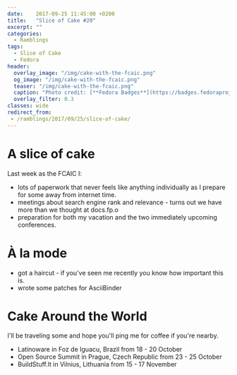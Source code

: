 ```yaml
---
date:    2017-09-25 11:45:00 +0200
title:   "Slice of Cake #20"
excerpt: ""
categories:
  - Ramblings
tags:
  - Slice of Cake
  - Fedora
header:
  overlay_image: "/img/cake-with-the-fcaic.png"
  og_image: "/img/cake-with-the-fcaic.png"
  teaser: "/img/cake-with-the-fcaic.png"
  caption: "Photo credit: [**Fedora Badges**](https://badges.fedoraproject.org/badge/its-a-cake-thing)"
  overlay_filter: 0.3
classes: wide
redirect_from:
 - /ramblings/2017/09/25/slice-of-cake/
---
```


# A slice of cake

Last week as the FCAIC I:

- lots of paperwork that never feels like anything individually as I prepare for some away from internet time. 
- meetings about search engine rank and relevance - turns out we have more than we thought at docs.fp.o
- preparation for both my vacation and the two immediately upcoming conferences.

# À la mode

- got a haircut - if you've seen me recently you know how important this is.
- wrote some patches for AsciiBinder

# Cake Around the World

I'll be traveling some and hope you'll ping me for coffee if you're nearby.

- Latinoware in Foz de Iguacu, Brazil from 18 - 20 October
- Open Source Summit in Prague, Czech Republic from 23 - 25 October
- BuildStuff.lt in Vilnius, Lithuania from 15 - 17 November
